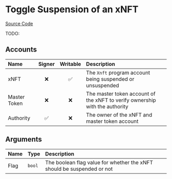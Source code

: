 # Toggle Suspension of an xNFT

[Source Code](https://github.com/coral-xyz/xnft/blob/master/programs/xnft/src/instructions/set_suspended.rs)

TODO:

## Accounts

| Name         | Signer | Writable | Description                                                                 |
| :----------- | :----: | :------: | :-------------------------------------------------------------------------- |
| xNFT         |   ❌    |    ✅     | The `Xnft` program account being suspended or unsuspended                   |
| Master Token |   ❌    |    ❌     | The master token account of the xNFT to verify ownership with the authority |
| Authority    |   ✅    |    ❌     | The owner of the xNFT and master token account                              |

## Arguments

| Name | Type   | Description                                                            |
| :--- | :----- | :--------------------------------------------------------------------- |
| Flag | `bool` | The boolean flag value for whether the xNFT should be suspended or not |

